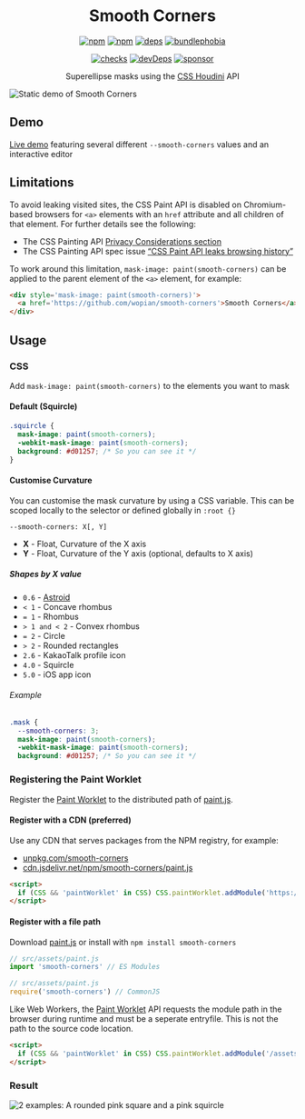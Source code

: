 <h1 align=center>Smooth Corners</h1>

<p align=center>
  <a href='https://www.npmjs.com/package/smooth-corners'><img alt='npm' src='https://flat.badgen.net/npm/v/smooth-corners'></a>
  <a href='https://www.npmjs.com/package/smooth-corners'><img alt='npm' src='https://flat.badgen.net/npm/dt/smooth-corners'></a>
  <a href='https://david-dm.org/wopian/smooth-corners'><img alt='deps' src='https://flat.badgen.net/david/dep/wopian/smooth-corners'></a>
  <a href='https://bundlephobia.com/result?p=smooth-corners'><img alt='bundlephobia' src='https://flat.badgen.net/bundlephobia/minzip/smooth-corners?label=library%20size'></a>
</p>

<p align=center>
  <a href='https://github.com/wopian/smooth-corners/actions'><img alt='checks' src='https://flat.badgen.net/github/checks/wopian/smooth-corners'></a>
  <!--<a href='https://github.com/wopian/smooth-corners/network/dependents'><img alt='repoDependants' src='https://flat.badgen.net/github/dependents-repo/wopian/smooth-corners'></a>-->
  <a href='https://github.com/wopian/smooth-corners/graphs/contributors'><img alt='devDeps' src='https://flat.badgen.net/github/contributors/wopian/smooth-corners'></a>
  <a href='https://github.com/sponsors/wopian'><img alt='sponsor' src='https://flat.badgen.net/badge/sponsor/%E2%9D%A4/pink?icon=github'></a>
</p>

<p align=center>Superellipse masks using the <a href='https://developer.mozilla.org/en-US/docs/Web/Houdini'>CSS Houdini</a> API</p>

![Static demo of Smooth Corners][CTA]

## Demo

[Live demo](https://wopian.github.io/smooth-corners/) featuring several different `--smooth-corners` values and an interactive editor

## Limitations

To avoid leaking visited sites, the CSS Paint API is disabled on Chromium-based browsers for `<a>` elements with an `href` attribute and all children of that element. For further details see the following:

- The CSS Painting API [Privacy Considerations section](https://drafts.css-houdini.org/css-paint-api/#privacy-considerations)
- The CSS Painting API spec issue [“CSS Paint API leaks browsing history”](https://github.com/w3c/css-houdini-drafts/issues/791)

To work around this limitation, `mask-image: paint(smooth-corners)` can be applied to the parent element of the `<a>` element, for example:

```html
<div style='mask-image: paint(smooth-corners)'>
  <a href='https://github.com/wopian/smooth-corners'>Smooth Corners</a>
</div>
```

## Usage

### CSS

Add `mask-image: paint(smooth-corners)` to the elements you want to mask

#### Default (Squircle)

```css
.squircle {
  mask-image: paint(smooth-corners);
  -webkit-mask-image: paint(smooth-corners);
  background: #d01257; /* So you can see it */
}
```

#### Customise Curvature

You can customise the mask curvature by using a CSS variable. This can be scoped locally to the selector or defined globally in `:root {}`

`--smooth-corners: X[, Y]`

- **X** - Float, Curvature of the X axis
- **Y** - Float, Curvature of the Y axis (optional, defaults to X axis)

##### Shapes by **X** value

- `0.6` - [Astroid]
- `< 1` - Concave rhombus
- `= 1` - Rhombus
- `> 1 and < 2` - Convex rhombus
- `= 2` - Circle
- `> 2` - Rounded rectangles
- `2.6` - KakaoTalk profile icon
- `4.0` - Squircle
- `5.0` - iOS app icon

###### Example

```css
.mask {
  --smooth-corners: 3;
  mask-image: paint(smooth-corners);
  -webkit-mask-image: paint(smooth-corners);
  background: #d01257; /* So you can see it */
```

### Registering the Paint Worklet

Register the [Paint Worklet] to the distributed path of [paint.js].

#### Register with a CDN (preferred)

Use any CDN that serves packages from the NPM registry, for example:

- [unpkg.com/smooth-corners](https://unpkg.com/smooth-corners)
- [cdn.jsdelivr.net/npm/smooth-corners/paint.js](https://cdn.jsdelivr.net/npm/smooth-corners/lib/paint.js)

```html
<script>
  if (CSS && 'paintWorklet' in CSS) CSS.paintWorklet.addModule('https://unpkg.com/smooth-corners')
</script>
```

#### Register with a file path

Download [paint.js] or install with `npm install smooth-corners`

```js
// src/assets/paint.js
import 'smooth-corners' // ES Modules
```

```js
// src/assets/paint.js
require('smooth-corners') // CommonJS
```

Like Web Workers, the [Paint Worklet] API requests the module path in the browser during runtime and must be a seperate entryfile. This is not the path to the source code location.

```html
<script>
  if (CSS && 'paintWorklet' in CSS) CSS.paintWorklet.addModule('/assets/paint.js')
</script>
```

### Result

![2 examples: A rounded pink square and a pink squircle][Example]

[paint.js]:https://wopian.github.io/smooth-corners/paint.js
[Paint Worklet]:https://developer.mozilla.org/en-US/docs/Web/API/PaintWorklet
[CTA]:https://raw.githubusercontent.com/wopian/smooth-corners/master/.github/images/cta.png
[Example]:https://raw.githubusercontent.com/wopian/smooth-corners/master/.github/images/example.png
[Astroid]:https://en.wikipedia.org/wiki/Astroid
